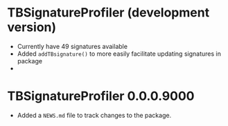 # TBSignatureProfiler (development version)

* Currently have 49 signatures available
* Added `addTBsignature()` to more easily facilitate updating signatures in package
* 

# TBSignatureProfiler 0.0.0.9000

* Added a `NEWS.md` file to track changes to the package.

